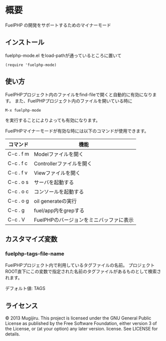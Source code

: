 概要
======================
FuelPHP の開発をサポートするためのマイナーモード


インストール
------------
fuelphp-mode.el をload-pathが通っているところに置いて

    (require 'fuelphp-mode)

使い方
------
FuelPHPプロジェクト内のファイルをfind-fileで開くと自動的に有効になります。
また、FuelPHPプロジェクト内のファイルを開いている時に

    M-x fuelphp-mode

を実行することによりよっても有効になります。

FuelPHPマイナーモードが有効な時には以下のコマンドが使用できます。

| コマンド  | 機能                                    |
| --------- | --------------------------------------- |
| C-c . f m | Modelファイルを開く                     |
| C-c . f c | Controllerファイルを開く                |
| C-c . f v | Viewファイルを開く                      |
| C-c . o s | サーバを起動する                        |
| C-c . o c | コンソールを起動する                    |
| C-c . o g | oil generateの実行                      |
| C-c . g   | fuel/app内をgrepする                    |
| C-c . V   | FuelPHPのバージョンをミニバッファに表示 |


カスタマイズ変数
---------------

### fuelphp-tags-file-name

FuelPHPプロジェクト内で利用しているタグファイルの名前。
プロジェクトROOT直下にこの変数で指定された名前のタグファイルがあるものとして検索されます。

デフォルト値: TAGS


ライセンス
----------
&copy; 2013  Mugijiru. This project is licensed under the GNU General Public License as published by the Free Software Foundation, either version 3 of the License, or (at your option) any later version. license. See LICENSE for details.
